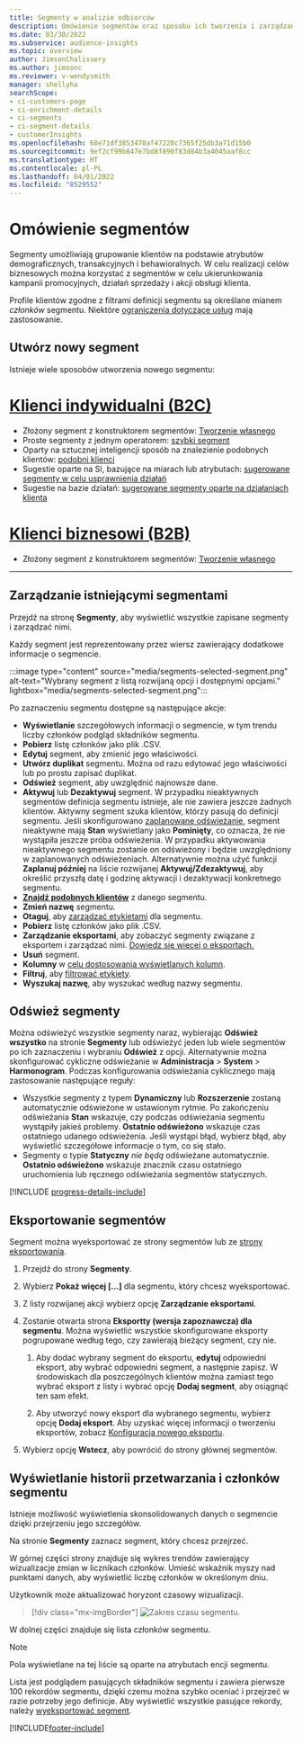 ```yaml
---
title: Segmenty w analizie odbiorców
description: Omówienie segmentów oraz sposobu ich tworzenia i zarządzania nimi.
ms.date: 03/30/2022
ms.subservice: audience-insights
ms.topic: overview
author: JimsonChalissery
ms.author: jimsonc
ms.reviewer: v-wendysmith
manager: shellyha
searchScope:
- ci-customers-page
- ci-enrichment-details
- ci-segments
- ci-segment-details
- customerInsights
ms.openlocfilehash: 68e71df3853470af47228c7365f25db3a71d15b0
ms.sourcegitcommit: 9ef2cf99b847e7bd8f890f83d84b3a4045aaf8cc
ms.translationtype: HT
ms.contentlocale: pl-PL
ms.lasthandoff: 04/01/2022
ms.locfileid: "8529552"
---
```

# <a name="segments-overview"></a>Omówienie segmentów

Segmenty umożliwiają grupowanie klientów na podstawie atrybutów demograficznych, transakcyjnych i behawioralnych. W celu realizacji celów biznesowych można korzystać z segmentów w celu ukierunkowania kampanii promocyjnych, działań sprzedaży i akcji obsługi klienta.

Profile klientów zgodne z filtrami definicji segmentu są określane mianem *członków* segmentu. Niektóre [ograniczenia dotyczące usług](/dynamics365/customer-insights/service-limits) mają zastosowanie.

## <a name="create-a-new-segment"></a>Utwórz nowy segment

Istnieje wiele sposobów utworzenia nowego segmentu: 

# <a name="individual-consumers-b-to-c"></a>[Klienci indywidualni (B2C)](#tab/b2c)

- Złożony segment z konstruktorem segmentów: [Tworzenie własnego](segment-builder.md#create-a-new-segment) 
- Proste segmenty z jednym operatorem: [szybki segment](segment-builder.md#quick-segments) 
- Oparty na sztucznej inteligencji sposób na znalezienie podobnych klientów: [podobni klienci](find-similar-customer-segments.md) 
- Sugestie oparte na SI, bazujące na miarach lub atrybutach: [sugerowane segmenty w celu usprawnienia działań](suggested-segments.md) 
- Sugestie na bazie działań: [sugerowane segmenty oparte na działaniach klienta](suggested-segments-activity.md) 

# <a name="business-accounts-b-to-b"></a>[Klienci biznesowi (B2B)](#tab/b2b)

- Złożony segment z konstruktorem segmentów: [Tworzenie własnego](segment-builder.md#create-a-new-segment)

---

## <a name="manage-existing-segments"></a>Zarządzanie istniejącymi segmentami

Przejdź na stronę **Segmenty**, aby wyświetlić wszystkie zapisane segmenty i zarządzać nimi.

Każdy segment jest reprezentowany przez wiersz zawierający dodatkowe informacje o segmencie.

:::image type="content" source="media/segments-selected-segment.png" alt-text="Wybrany segment z listą rozwijaną opcji i dostępnymi opcjami." lightbox="media/segments-selected-segment.png":::

Po zaznaczeniu segmentu dostępne są następujące akcje:

- **Wyświetlanie** szczegółowych informacji o segmencie, w tym trendu liczby członków podgląd składników segmentu.
- **Pobierz** listę członków jako plik .CSV.
- **Edytuj** segment, aby zmienić jego właściwości.
- **Utwórz duplikat** segmentu. Można od razu edytować jego właściwości lub po prostu zapisać duplikat.
- **Odśwież** segment, aby uwzględnić najnowsze dane.
- **Aktywuj** lub **Dezaktywuj** segment. W przypadku nieaktywnych segmentów definicja segmentu istnieje, ale nie zawiera jeszcze żadnych klientów. Aktywny segment szuka klientów, którzy pasują do definicji segmentu. Jeśli skonfigurowano [zaplanowane odświeżanie](system.md#schedule-tab), segment nieaktywne mają **Stan** wyświetlany jako **Pominięty**, co oznacza, że nie wystąpiła jeszcze próba odświeżenia. W przypadku aktywowania nieaktywnego segmentu zostanie on odświeżony i będzie uwzględniony w zaplanowanych odświeżeniach.
  Alternatywnie można użyć funkcji **Zaplanuj później** na liście rozwijanej **Aktywuj/Zdezaktywuj**, aby określić przyszłą datę i godzinę aktywacji i dezaktywacji konkretnego segmentu.
- **[Znajdź podobnych klientów](find-similar-customer-segments.md)** z danego segmentu.
- **Zmień nazwę** segmentu.
- **Otaguj**, aby [zarządzać etykietami](work-with-tags-columns.md#manage-tags) dla segmentu.
- **Pobierz** listę członków jako plik .CSV.
- **Zarządzanie eksportami**, aby zobaczyć segmenty związane z eksportem i zarządzać nimi. [Dowiedz się więcej o eksportach.](export-destinations.md)
- **Usuń** segment.
- **Kolumny** w [celu dostosowania wyświetlanych kolumn](work-with-tags-columns.md#customize-columns).
- **Filtruj**, aby [filtrować etykiety](work-with-tags-columns.md#filter-on-tags).
- **Wyszukaj nazwę**, aby wyszukać według nazwy segmentu.

## <a name="refresh-segments"></a>Odśwież segmenty

Można odświeżyć wszystkie segmenty naraz, wybierając **Odśwież wszystko** na stronie **Segmenty** lub odświeżyć jeden lub wiele segmentów po ich zaznaczeniu i wybraniu **Odśwież** z opcji. Alternatywnie można skonfigurować cykliczne odświeżanie w **Administracja** > **System** > **Harmonogram**. Podczas konfigurowania odświeżania cyklicznego mają zastosowanie następujące reguły:
- Wszystkie segmenty z typem **Dynamiczny** lub **Rozszerzenie** zostaną automatycznie odświeżone w ustawionym rytmie. Po zakończeniu odświeżania **Stan** wskazuje, czy podczas odświeżania segmentu wystąpiły jakieś problemy. **Ostatnio odświeżono** wskazuje czas ostatniego udanego odświeżenia. Jeśli wystąpi błąd, wybierz błąd, aby wyświetlić szczegółowe informacje o tym, co się stało.
- Segmenty o typie **Statyczny** *nie będą* odświeżane automatycznie. **Ostatnio odświeżono** wskazuje znacznik czasu ostatniego uruchomienia lub ręcznego odświeżania segmentów statycznych.

[!INCLUDE [progress-details-include](../includes/progress-details-pane.md)]

## <a name="export-segments"></a>Eksportowanie segmentów

Segment można wyeksportować ze strony segmentów lub ze [strony eksportowania](export-destinations.md). 

1. Przejdź do strony **Segmenty**.

1. Wybierz **Pokaż więcej [...]** dla segmentu, który chcesz wyeksportować.

1. Z listy rozwijanej akcji wybierz opcję **Zarządzanie eksportami**.

1. Zostanie otwarta strona **Eksportty (wersja zapoznawcza) dla segmentu**. Można wyświetlić wszystkie skonfigurowane eksporty pogrupowane według tego, czy zawierają bieżący segment, czy nie.

   1. Aby dodać wybrany segment do eksportu, **edytuj** odpowiedni eksport, aby wybrać odpowiedni segment, a następnie zapisz. W środowiskach dla poszczególnych klientów można zamiast tego wybrać eksport z listy i wybrać opcję **Dodaj segment**, aby osiągnąć ten sam efekt.

   1. Aby utworzyć nowy eksport dla wybranego segmentu, wybierz opcję **Dodaj eksport**. Aby uzyskać więcej informacji o tworzeniu eksportów, zobacz [Konfiguracja nowego eksportu](export-destinations.md#set-up-a-new-export).

1. Wybierz opcję **Wstecz**, aby powrócić do strony głównej segmentów.

## <a name="view-processing-history-and-segment-members"></a>Wyświetlanie historii przetwarzania i członków segmentu

Istnieje możliwość wyświetlenia skonsolidowanych danych o segmencie dzięki przejrzeniu jego szczegółów.

Na stronie **Segmenty** zaznacz segment, który chcesz przejrzeć.

W górnej części strony znajduje się wykres trendów zawierający wizualizacje zmian w licznikach członków. Umieść wskaźnik myszy nad punktami danych, aby wyświetlić liczbę członków w określonym dniu.

Użytkownik może aktualizować horyzont czasowy wizualizacji.

> [!div class="mx-imgBorder"]
> ![Zakres czasu segmentu.](media/segment-time-range.png "Zakres czasu segmentu")

W dolnej części znajduje się lista członków segmentu.

> [!NOTE]
> Pola wyświetlane na tej liście są oparte na atrybutach encji segmentu.
>
>Lista jest podglądem pasujących składników segmentu i zawiera pierwsze 100 rekordów segmentu, dzięki czemu można szybko oceniać i przejrzeć w razie potrzeby jego definicje. Aby wyświetlić wszystkie pasujące rekordy, należy [wyeksportować segment](export-destinations.md).


[!INCLUDE[footer-include](../includes/footer-banner.md)]
